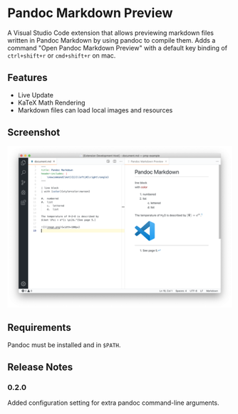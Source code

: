 # Pandoc Markdown Preview

A Visual Studio Code extension that allows previewing markdown files written in Pandoc Markdown by using pandoc to compile them. Adds a command "Open Pandoc Markdown Preview" with a default key binding of `ctrl+shift+r` or `cmd+shift+r` on mac.

## Features

- Live Update
- KaTeX Math Rendering
- Markdown files can load local images and resources

## Screenshot

![](screenshot.png)

## Requirements

Pandoc must be installed and in `$PATH`.

<!--
## Known Issues

Calling out known issues can help limit users opening duplicate issues against your extension.
-->

## Release Notes

### 0.2.0

Added configuration setting for extra pandoc command-line arguments.
